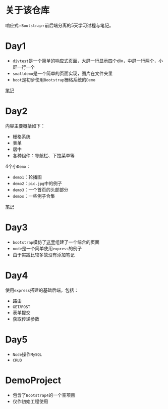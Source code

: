 # 关于该仓库
响应式+`Bootstrap`+前后端分离的5天学习过程与笔记。

# Day1
- `divtest`是一个简单的响应式页面，大屏一行显示四个div，中屏一行两个，小屏一行一个
- `smalldemo`是一个简单的页面实现，图片在文件夹里
- `boot`是初步使用`Bootstrap`栅格系统的`Demo`

[笔记](https://github.com/2293736867/WebFrontendFiveDaysLearningNotes/blob/master/Day1/Notes.md)

# Day2
内容主要概括如下：

- 栅格系统
- 表单
- 居中
- 各种组件：导航栏、下拉菜单等

4个小`Demo`：

- `demo1`：轮播图
- `demo2`：`pic.jpg`中的例子
- `demo3`：一个首页的头部部分
- `demos`：一些例子合集

[笔记](https://github.com/2293736867/WebFrontendFiveDaysLearningNotes/blob/master/Day2/notes.md)

# Day3

- `bootstrap`模仿了[这里](http://doc.canglaoshi.org/tstore_v1/web/index.html)组建了一个综合的页面
- `node`是一个简单使用`express`的例子
- 由于实践比较多故没有添加笔记

# Day4
使用`express`搭建的基础后端，包括：

- 路由
- `GET`/`POST`
- 表单提交
- 获取传递参数

# Day5

- `Node`操作`MySQL`
- `CRUD`

# DemoProject

- 包含了`Bootstrap4`的一个空项目
- 仅作初始工程使用
